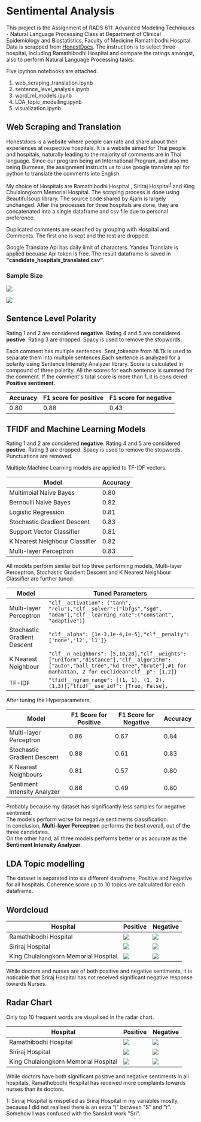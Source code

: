 # Sentimental Analysis

This project is the Assignment of RADS 611: Advanced Modeling Techniques - Natural Language Processing Class 
at Department of Clinical Epidemiology and Biostatistics, Faculty of Medicine Ramathibodhi Hospital.
Data is scrapped from [HonestDocs](http://www.honestdocs.co/). The instruction is to select three hospital, including Ramathibodhi Hospital and compare
the ratings amongst, also to perform Natural Language Processing tasks.

Five ipython notebooks are attached.
1. web_scraping_translation.ipynb
2. sentence_level_analysis.ipynb
3. word_ml_models.ipynb
4. LDA_topic_modelling.ipynb
5. visualization.ipynb

## Web Scraping and Translation

Honestdocs is a website where people can rate and share about their experiences at respective hospitals. 
It is a website aimed for Thai people and hospitals, naturally leading to the majority of comments are in Thai language.
Since our program being an International Program, and also me being Burmese, the assignment instructs us to use google translate api for python to translate the comments into English.

My choice of Hospitals are Ramathibodhi Hospital , Siriraj Hospital<sup>[1](#myfootnote1)</sup> and King Chulalongkorn Memorial Hospital.
The scraping process is done using Beautifulsoup library. The source code shared by Ajarn is largely unchanged.
After the processes for three hospitals are done, they are concatenated into a single dataframe and csv file due to personal preference.

Duplicated comments are searched by grouping with Hospital and Comments. The first one is kept and the rest are dropped.

Google Translate Api has daily limit of characters. Yandex Translate is applied becuase Api token is free.
The result dataframe is saved in **"candidate_hospitals_translated.csv"**.

### Sample Size

![](/viz/data_size.svg)

![](/viz/ratings.svg)

## Sentence Level Polarity

Rating 1 and 2 are considered **negative**. Rating 4 and 5 are considered **postive**. Rating 3 are dropped.
Spacy is used to remove the stopwords. 

Each comment has multiple sentences. Sent_tokenize from NLTk is used to separate them into multiple sentences.Each sentence is analyzed for a polarity using Sentence Intensity Analyzer library. Score is calculated in compound of three polarity. All the scores for each sentence is summed for the comment. If the comment's total score is more than 1, it is considered **Positive sentiment**.

Accuracy | F1 score for positive | F1 score for negative
-|-|-
0.80 | 0.88 | 0.43

## TFIDF and Machine Learning Models

Rating 1 and 2 are considered **negative**. Rating 4 and 5 are considered **postive**. Rating 3 are dropped.
Spacy is used to remove the stopwords. Punctuations are removed.

Multiple Machine Learning models are applied to TF-IDF vectors.

Model | Accuracy
-|-
Multimoial Naive Bayes | 0.80
Bernoulli Naive Bayes | 0.82
Logistic Regression | 0.81
Stochastic Gradient Descent | 0.83
Support Vector Classifier | 0.81
K Nearest Neighbour Classifier | 0.82
Multi-layer Perceptron | 0.83

All models perform similar but top three performing models, Multi-layer Perceptron, Stochastic Gradient Descent and K Nearest Neighbour Classifier are further tuned.

Model | Tuned Parameters
-|-
Multi-layer Perceptron | ```"clf__activation": ("tanh", "relu"),"clf__solver":("lbfgs","sgd", "adam"),"clf__learning_rate":("constant", "adaptive")}```
Stochastic Gradient Descent | ```"clf__alpha": [1e-3,1e-4,1e-5],"clf__penalty":['none','l2','l1']}```
K Nearest Neighbour | ```"clf__n_neighbors": [5,10,20],"clf__weights":["uniform","distance"],"clf__algorithm":["auto","ball_tree","kd_tree","brute"],#1 for manhattan, 2 for euclidean"clf__p": [1,2]}```
TF-IDF | ```"tfidf__ngram_range": [(1, 1), (1, 2), (1,3)],"tfidf__use_idf": [True, False],```

After tuning the Hyperparameters,

Model | F1 Score for Positive | F1 Score for Negative | Accuracy
-|-|-|-
Multi-layer Perceptron | 0.86 | 0.67 | 0.84
Stochastic Gradient Descent | 0.88 | 0.61 | 0.83
K Nearest Neighbours | 0.81 | 0.57 | 0.80
Sentiment Intensity Analyzer | 0.86 | 0.49 | 0.80

Probably because my dataset has significantly less samples for negative sentiment. <br>
The models perform worse for negative sentiments classification. <br>
In conclusion, **Multi-layer Perceptron** performs the best overall, out of the three candidates. <br>
On the other hand, all three models performs better or as accurate as the **Sentiment Intensity Analyzer**.

## LDA Topic modelling

The dataset is separated into six different dataframe, Positive and Negative for all hospitals.
Coherence score up to 10 topics are calculated for each dataframe.

## Wordcloud

Hospital | Positive | Negative
-|-|-
Ramathibodhi Hospital|![](/viz/rama_pos_wc.svg)|![](/viz/rama_neg_wc.svg)
Siriraj Hospital|![](/viz/sriraj_pos_wc.svg)|![](/viz/sriraj_neg_wc.svg)
King Chulalongkorn Memorial Hospital|![](/viz/chula_pos_wc.svg)|![](/viz/chula_neg_wc.svg)

While doctors and nurses are of both positive and negative sentiments, it is noticable that Sriraj Hospital 
has not received significant negative response towards Nurses.

## Radar Chart

Only top 10 frequent words are visualised in the radar chart.

Hospital | Positive | Negative
-|-|-
Ramathibodhi Hospital|![](/viz/rama_positive_rd.svg)|![](/viz/rama_negative_rd.svg)
Siriraj Hospital|![](/viz/sriraj_positive_rd.svg)|![](/viz/sriraj_negative_rd.svg)
King Chulalongkorn Memorial Hospital|![](/viz/chula_positive_rd.svg)|![](/viz/chula_negative_rd.svg)

While doctors have both significant positive and negative sentiments in all hospitals, Ramathobodhi Hospital has received more complaints towards nurses than its doctors.

<a name="myfootnote1">1</a>: Siriraj Hospital is mispelled as Sriraj Hospital in my variables mostly, because I did not realised there is an extra "i" between "S" and "r".
Somehow I was confused with the Sanskrit work "Sri".
